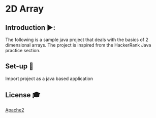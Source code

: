 # 2D Array

## Introduction  ▶️:
The following is a sample java project that deals with the basics of 2 dimensional arrays. The project is inspired from the HackerRank Java practice section.

## Set-up 💾
Import project as a java based application

## License 🎓
[Apache2](https://www.apache.org/licenses/LICENSE-2.0)
